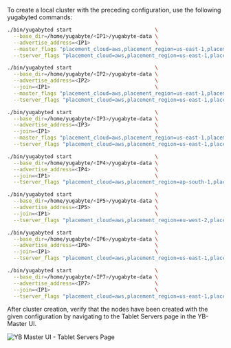To create a local cluster with the preceding configuration, use the following yugabyted commands:

```sh
./bin/yugabyted start                           \
  --base_dir=/home/yugabyte/<IP1>/yugabyte-data \
  --advertise_address=<IP1>                     \
  --master_flags "placement_cloud=aws,placement_region=us-east-1,placement_zone=us-east-1a" \
  --tserver_flags "placement_cloud=aws,placement_region=us-east-1,placement_zone=us-east-1a"
```

```sh
./bin/yugabyted start                           \
  --base_dir=/home/yugabyte/<IP2>/yugabyte-data \
  --advertise_address=<IP2>                     \
  --join=<IP1>                                  \
  --master_flags "placement_cloud=aws,placement_region=us-east-1,placement_zone=us-east-1b" \
  --tserver_flags "placement_cloud=aws,placement_region=us-east-1,placement_zone=us-east-1b"
```

```sh
./bin/yugabyted start                           \
  --base_dir=/home/yugabyte/<IP3>/yugabyte-data \
  --advertise_address=<IP3>                     \
  --join=<IP1>                                  \
  --master_flags "placement_cloud=aws,placement_region=us-east-1,placement_zone=us-east-1c" \
  --tserver_flags "placement_cloud=aws,placement_region=us-east-1,placement_zone=us-east-1c"
```

```sh
./bin/yugabyted start                           \
  --base_dir=/home/yugabyte/<IP4>/yugabyte-data \
  --advertise_address=<IP4>                     \
  --join=<IP1>                                  \
  --tserver_flags "placement_cloud=aws,placement_region=ap-south-1,placement_zone=ap-south-1a"
```

```sh
./bin/yugabyted start                           \
  --base_dir=/home/yugabyte/<IP5>/yugabyte-data \
  --advertise_address=<IP5>                     \
  --join=<IP1>                                  \
  --tserver_flags "placement_cloud=aws,placement_region=eu-west-2,placement_zone=eu-west-2c"
```

```sh
./bin/yugabyted start                           \
  --base_dir=/home/yugabyte/<IP6>/yugabyte-data \
  --advertise_address=<IP6>                     \
  --join=<IP1>                                  \
  --tserver_flags "placement_cloud=aws,placement_region=us-east-1,placement_zone=us-east-1a"
```

```sh
./bin/yugabyted start                           \
  --base_dir=/home/yugabyte/<IP7>/yugabyte-data \
  --advertise_address=<IP7>                     \
  --join=<IP1>                                  \
  --tserver_flags "placement_cloud=aws,placement_region=us-east-1,placement_zone=us-east-1a"
```

After cluster creation, verify that the nodes have been created with the given configuration by navigating to the Tablet Servers page in the YB-Master UI.

![YB Master UI - Tablet Servers Page](/images/explore/tablespaces/Geo_distributed_cluster_nodes_Master_UI.png)
